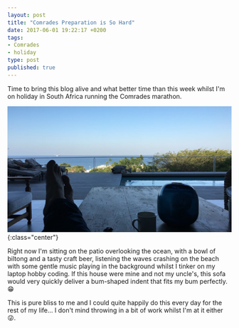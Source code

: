 ```yaml
---
layout: post
title: "Comrades Preparation is So Hard"
date: 2017-06-01 19:22:17 +0200
tags:
- Comrades
- holiday
type: post
published: true
---
```


Time to bring this blog alive and what better time than this week whilst I'm on holiday in South Africa running the Comrades marathon.

![Comrades Prep is so Hard](/assets/sea-view.jpg){:class="center"}

Right now I'm sitting on the patio overlooking the ocean, with a bowl of biltong and a tasty craft beer, listening the waves crashing on the beach with some gentle music playing in the background whilst I tinker on my laptop hobby coding. If this house were mine and not my uncle's, this sofa would very quickly deliver a bum-shaped indent that fits my bum perfectly. 😁

This is pure bliss to me and I could quite happily do this every day for the rest of my life... I don't mind throwing in a bit of work whilst I'm at it either 😜.
